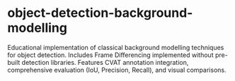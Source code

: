 # object-detection-background-modelling
Educational implementation of classical background modelling techniques for object detection. Includes Frame Differencing implemented without pre-built detection libraries. Features CVAT annotation integration, comprehensive evaluation (IoU, Precision, Recall), and visual comparisons.
